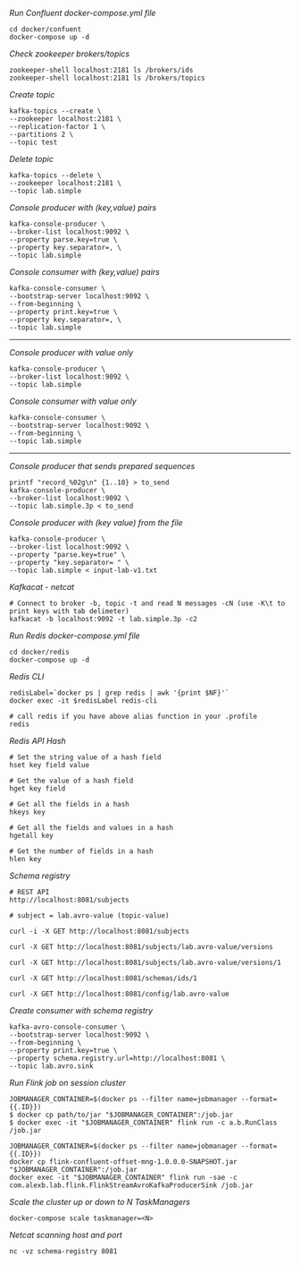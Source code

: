 *Run Confluent docker-compose.yml file*
```
cd docker/confuent
docker-compose up -d 
```

*Check zookeeper brokers/topics*
```
zookeeper-shell localhost:2181 ls /brokers/ids 
zookeeper-shell localhost:2181 ls /brokers/topics
```

*Create topic*
```
kafka-topics --create \
--zookeeper localhost:2181 \
--replication-factor 1 \
--partitions 2 \
--topic test    
```

*Delete topic*
```
kafka-topics --delete \
--zookeeper localhost:2181 \
--topic lab.simple
```

*Console producer with (key,value) pairs*
```
kafka-console-producer \
--broker-list localhost:9092 \
--property parse.key=true \
--property key.separator=, \
--topic lab.simple 
```

*Console consumer with (key,value) pairs*
```
kafka-console-consumer \
--bootstrap-server localhost:9092 \
--from-beginning \
--property print.key=true \
--property key.separator=, \
--topic lab.simple 
```
-----------------------------------------------------

*Console producer with value only*
```
kafka-console-producer \
--broker-list localhost:9092 \
--topic lab.simple 
```

*Console consumer with value only*
```
kafka-console-consumer \
--bootstrap-server localhost:9092 \
--from-beginning \
--topic lab.simple
```

-----------------------------------------------------

*Console producer that sends prepared sequences*
```
printf "record_%02g\n" {1..10} > to_send
kafka-console-producer \
--broker-list localhost:9092 \
--topic lab.simple.3p < to_send
```

*Console producer with (key value) from the file*
```
kafka-console-producer \
--broker-list localhost:9092 \
--property "parse.key=true" \
--property "key.separator= " \
--topic lab.simple < input-lab-v1.txt
```

*Kafkacat - netcat*
```
# Connect to broker -b, topic -t and read N messages -cN (use -K\t to print keys with tab delimeter)
kafkacat -b localhost:9092 -t lab.simple.3p -c2
```

*Run Redis docker-compose.yml file*
```
cd docker/redis
docker-compose up -d 
```

*Redis CLI*
```
redisLabel=`docker ps | grep redis | awk '{print $NF}'`
docker exec -it $redisLabel redis-cli

# call redis if you have above alias function in your .profile 
redis 
```
*Redis API Hash*
```
# Set the string value of a hash field
hset key field value 

# Get the value of a hash field
hget key field

# Get all the fields in a hash
hkeys key

# Get all the fields and values in a hash
hgetall key

# Get the number of fields in a hash
hlen key 
```

*Schema registry*
```
# REST API
http://localhost:8081/subjects

# subject = lab.avro-value (topic-value)

curl -i -X GET http://localhost:8081/subjects

curl -X GET http://localhost:8081/subjects/lab.avro-value/versions

curl -X GET http://localhost:8081/subjects/lab.avro-value/versions/1

curl -X GET http://localhost:8081/schemas/ids/1

curl -X GET http://localhost:8081/config/lab.avro-value
```

*Create consumer with schema registry*
```
kafka-avro-console-consumer \
--bootstrap-server localhost:9092 \
--from-beginning \
--property print.key=true \
--property schema.registry.url=http://localhost:8081 \
--topic lab.avro.sink
```

*Run Flink job on session cluster*
```
JOBMANAGER_CONTAINER=$(docker ps --filter name=jobmanager --format={{.ID}})
$ docker cp path/to/jar "$JOBMANAGER_CONTAINER":/job.jar
$ docker exec -it "$JOBMANAGER_CONTAINER" flink run -c a.b.RunClass /job.jar

JOBMANAGER_CONTAINER=$(docker ps --filter name=jobmanager --format={{.ID}})
docker cp flink-confluent-offset-mng-1.0.0.0-SNAPSHOT.jar "$JOBMANAGER_CONTAINER":/job.jar
docker exec -it "$JOBMANAGER_CONTAINER" flink run -sae -c com.alexb.lab.flink.FlinkStreamAvroKafkaProducerSink /job.jar
```

*Scale the cluster up or down to N TaskManagers*
```
docker-compose scale taskmanager=<N>
```

*Netcat scanning host and port*
```
nc -vz schema-registry 8081
```